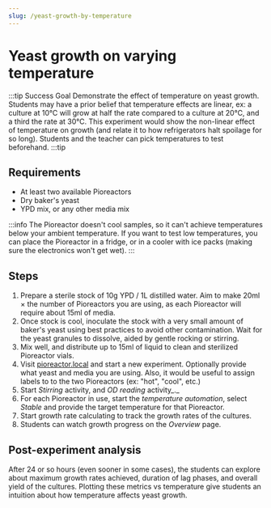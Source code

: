 ```yaml
---
slug: /yeast-growth-by-temperature
---
```



# Yeast growth on varying temperature

:::tip Success Goal
Demonstrate the effect of temperature on yeast growth. Students may have a prior belief that temperature effects are linear, ex: a culture at 10℃ will grow at half the rate compared to a culture at 20℃, and a third the rate at 30℃. This experiment would show the non-linear effect of temperature on growth (and relate it to how refrigerators halt spoilage for so long). Students and the teacher can pick temperatures to test beforehand.
:::tip

## Requirements

*   At least two available Pioreactors
*   Dry baker's yeast
*   YPD mix, or any other media mix

:::info
The Pioreactor doesn't cool samples, so it can't achieve temperatures below your ambient temperature. If you want to test low temperatures, you can place the Pioreactor in a fridge, or in a cooler with ice packs (making sure the electronics won't get wet).
:::


## Steps

1.  Prepare a sterile stock of 10g YPD / 1L distilled water. Aim to make 20ml × the number of Pioreactors you are using, as each Pioreactor will require about 15ml of media.
2.  Once stock is cool, inoculate the stock with a very small amount of baker's yeast using best practices to avoid other contamination. Wait for the yeast granules to dissolve, aided by gentle rocking or stirring.
3.  Mix well, and distribute up to 15ml of liquid to clean and sterilized Pioreactor vials.
4.  Visit [pioreactor.local](http://pioreactor.local) and start a new experiment. Optionally provide what yeast and media you are using. Also, it would be useful to assign labels to to the two Pioreactors (ex: "hot", "cool", etc.)
5.  Start _Stirring_ activity, and _OD reading_ activity_._
8.  For each Pioreactor in use, start the _temperature automation_, select _Stable_ and provide the target temperature for that Pioreactor.
9. Start growth rate calculating to track the growth rates of the cultures.
10.  Students can watch growth progress on the _Overview_ page.


## Post-experiment analysis

After 24 or so hours (even sooner in some cases), the students can explore about maximum growth rates achieved, duration of lag phases, and overall yield of the cultures. Plotting these metrics vs temperature give students an intuition about how temperature affects yeast growth.